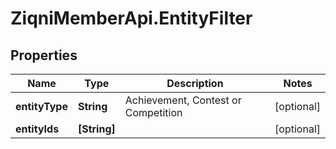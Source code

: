 # ZiqniMemberApi.EntityFilter

## Properties

Name | Type | Description | Notes
------------ | ------------- | ------------- | -------------
**entityType** | **String** | Achievement, Contest or Competition | [optional] 
**entityIds** | **[String]** |  | [optional] 


